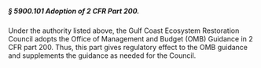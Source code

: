 ##### § 5900.101 Adoption of 2 CFR Part 200. #####

Under the authority listed above, the Gulf Coast Ecosystem Restoration Council adopts the Office of Management and Budget (OMB) Guidance in 2 CFR part 200. Thus, this part gives regulatory effect to the OMB guidance and supplements the guidance as needed for the Council.